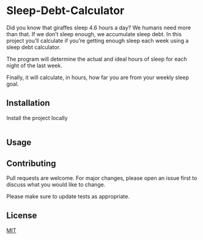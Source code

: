 # Sleep-Debt-Calculator

Did you know that giraffes sleep 4.6 hours a day? We humans need more than that. If we don’t sleep enough, we accumulate sleep debt. In this project you’ll calculate if you’re getting enough sleep each week using a sleep debt calculator.

The program will determine the actual and ideal hours of sleep for each night of the last week.

Finally, it will calculate, in hours, how far you are from your weekly sleep goal.

## Installation

Install the project locally
```bash
```

## Usage




## Contributing
Pull requests are welcome. For major changes, please open an issue first to discuss what you would like to change.

Please make sure to update tests as appropriate.

## License
[MIT](https://choosealicense.com/licenses/mit/)

